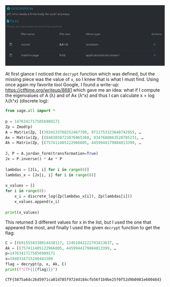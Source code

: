 <img src="https://github.com/raul-dunca/rocsc_2025_quals/blob/main/.assets/mathrix_description.png">

At first glance I noticed the `decrypt` function which was defined, but the missing piece was the value of `x`, so I knew that is what I must find. Using once again my favorite tool Google, I found a write-up: https://ctftime.org/writeup/8681 which gave me an idea: what if I compute the eigenvalues of A (λ) and of Ax (λ^x) and thus I can calculate x = log λ(λ^x) (discrete log):

```python
from sage.all import *

p = 14763417175056989171
Zp = Zmod(p)
A = Matrix(Zp, [(3934133768252467709, 9711753323648742955, …
Ax = Matrix(Zp, [(8403850723876965368, 9347688063520705231, …
Ak = Matrix(Zp, [(757411405122966805, 4459944179884813399, …

J, P = A.jordan_form(transformation=True)
Jx = P.inverse() * Ax * P

lambdas = [J[i, i] for i in range(8)]
lambdas_x = [Jx[i, i] for i in range(8)]

x_values = []
for i in range(8):
    x_i = discrete_log(Zp(lambdas_x[i]), Zp(lambdas[i]))
    x_values.append(x_i)

print(x_values)
```

This returned 3 different values for x in the list, but I used the one that appeared the most, and finally I used the given `decrypt` function to get the flag:

```python
C = [(6915558338014438117, 12451042222793413637, …
Ak = [(757411405122966805, 4459944179884813399, …
p=14763417175056989171
x=1940316715240441500
flag = decrypt(p, x, Ak, C)
print(f"CTF{{{flag}}}")
```


`CTF{5875a6dc26d5971ca01d785f9724d184cfb56f1b9be25f0f52d9b0981e600484}`
